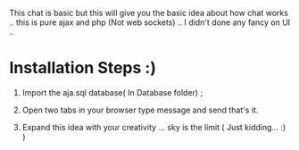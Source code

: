 This chat is basic but this will give you the basic idea about how chat works .. this is pure ajax and php (Not web sockets) .. I didn't done any fancy on UI .. 

Installation Steps :)
=====================

1) Import the aja.sql database( In Database folder) ;

2) Open two tabs in your browser type message and send that's it.

3) Expand this idea with your creativity ... sky is the limit ( Just kidding... :) )
